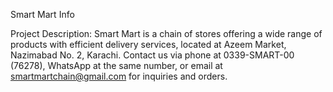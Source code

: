Smart Mart Info

Project Description: Smart Mart is a chain of stores offering a wide range of products with efficient delivery services, located at Azeem Market, Nazimabad No. 2, Karachi. Contact us via phone at 0339-SMART-00 (76278), WhatsApp at the same number, or email at smartmartchain@gmail.com for inquiries and orders.
